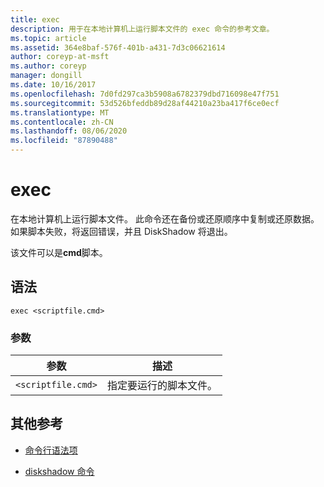 ```yaml
---
title: exec
description: 用于在本地计算机上运行脚本文件的 exec 命令的参考文章。
ms.topic: article
ms.assetid: 364e8baf-576f-401b-a431-7d3c06621614
author: coreyp-at-msft
ms.author: coreyp
manager: dongill
ms.date: 10/16/2017
ms.openlocfilehash: 7d0fd297ca3b5908a6782379dbd716098e47f751
ms.sourcegitcommit: 53d526bfeddb89d28af44210a23ba417f6ce0ecf
ms.translationtype: MT
ms.contentlocale: zh-CN
ms.lasthandoff: 08/06/2020
ms.locfileid: "87890488"
---
```

# <a name="exec"></a>exec

在本地计算机上运行脚本文件。 此命令还在备份或还原顺序中复制或还原数据。 如果脚本失败，将返回错误，并且 DiskShadow 将退出。

该文件可以是**cmd**脚本。

## <a name="syntax"></a>语法

```
exec <scriptfile.cmd>
```

### <a name="parameters"></a>参数

| 参数 | 描述 |
| --------- | ----------- |
| `<scriptfile.cmd>` | 指定要运行的脚本文件。 |

## <a name="additional-references"></a>其他参考

- [命令行语法项](command-line-syntax-key.md)

- [diskshadow 命令](diskshadow.md)
